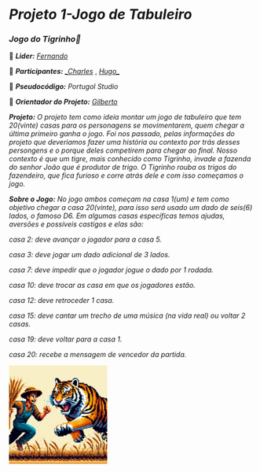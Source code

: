 # _**Projeto 1-Jogo de Tabuleiro**_
### _**Jogo do Tigrinho🐯**_


🔸 _**Lider:**_ _[_Fernando_](https://github.com/mendesfigueiredo)_

🔸 _**Participantes:**_ _[_Charles](https://github.com/ChaMagalhaes)_ , _[Hugo_](https://github.com/Ghost-Black777)_

🔸 _**Pseudocódigo:**_ _Portugol Studio_

🔸 _**Orientador do Projeto:**_ _[_Gilberto_](https://github.com/gvoliveira)_

_**Projeto:**_ _O projeto tem como ideia montar um jogo de tabuleiro que tem 20(vinte) casas para os personagens se movimentarem, quem chegar a última primeiro ganha o jogo. Foi nos passado, pelas informações do projeto que deveriamos fazer uma história ou contexto por trás desses persongens e o porque deles competirem para chegar ao final. Nosso contexto é que um tigre, mais conhecido como Tigrinho, invade a fazenda do senhor João que é produtor de trigo. O Tigrinho rouba os trigos do fazendeiro, que fica furioso e corre atrás dele e com isso começamos o jogo._

_**Sobre o Jogo:**_ _No jogo ambos começam na casa 1(um) e tem como objetivo chegar a casa 20(vinte), para isso será usado um dado de seis(6) lados, o famoso D6. Em algumas casas específicas temos ajudas, aversões e possíveis castigos e elas são:_

_casa 2: deve avançar o jogador para a casa 5._

_casa 3: deve jogar um dado adicional de 3 lados._

_casa 7: deve impedir que o jogador jogue o dado por 1 rodada._

_casa 10: deve trocar as casa em que os jogadores estão._

_casa 12: deve retroceder 1 casa._

_casa 15: deve cantar um trecho de uma música (na vida real) ou voltar 2 casas._

_casa 19: deve voltar para a casa 1._

_casa 20: recebe a mensagem de vencedor da partida._

<img src="/assents/img/bannerTigrinho.jpg" width="200">
